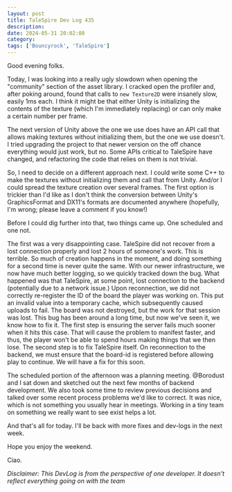 ```yaml
---
layout: post
title: TaleSpire Dev Log 435
description:
date: 2024-05-31 20:02:08
category:
tags: ['Bouncyrock', 'TaleSpire']
---
```


Good evening folks.

Today, I was looking into a really ugly slowdown when opening the "community" section of the asset library. I cracked open the profiler and, after poking around, found that calls to `new Texture2D` were insanely slow, easily 1ms each. I think it might be that either Unity is initializing the contents of the texture (which I'm immediately replacing) or can only make a certain number per frame.

The next version of Unity above the one we use does have an API call that allows making textures without initializing them, but the one we use doesn't. I tried upgrading the project to that newer version on the off chance everything would just work, but no. Some APIs critical to TaleSpire have changed, and refactoring the code that relies on them is not trivial.

So, I need to decide on a different approach next. I could write some C++ to make the textures without initializing them and call that from Unity. And/or I could spread the texture creation over several frames. The first option is trickier than I'd like as I don't think the conversion between Unity's GraphicsFormat and DX11's formats are documented anywhere (hopefully, I'm wrong; please leave a comment if you know!)

Before I could dig further into that, two things came up. One scheduled and one not. 

The first was a very disappointing case. TaleSpire did not recover from a lost connection properly and lost 2 hours of someone's work. This is terrible. So much of creation happens in the moment, and doing something for a second time is never quite the same. With our newer infrastructure, we now have much better logging, so we quickly tracked down the bug. What happened was that TaleSpire, at some point, lost connection to the backend (potentially due to a network issue.) Upon reconnection, we did not correctly re-register the ID of the board the player was working on. This put an invalid value into a temporary cache, which subsequently caused uploads to fail. The board was not destroyed, but the work for that session was lost. This bug has been around a long time, but now we've seen it, we know how to fix it. The first step is ensuring the server fails much sooner when it hits this case. That will cause the problem to manifest faster, and thus, the player won't be able to spend hours making things that we then lose. The second step is to fix TaleSpire itself. On reconnection to the backend, we must ensure that the board-id is registered before allowing play to continue. We will have a fix for this soon.

The scheduled portion of the afternoon was a planning meeting. @Borodust and I sat down and sketched out the next few months of backend development. We also took some time to review previous decisions and talked over some recent process problems we'd like to correct. It was nice, which is not something you usually hear in meetings. Working in a tiny team on something we really want to see exist helps a lot.

And that's all for today. I'll be back with more fixes and dev-logs in the next week.

Hope you enjoy the weekend. 

Ciao.

*Disclaimer: This DevLog is from the perspective of one developer. It doesn't reflect everything going on with the team*
